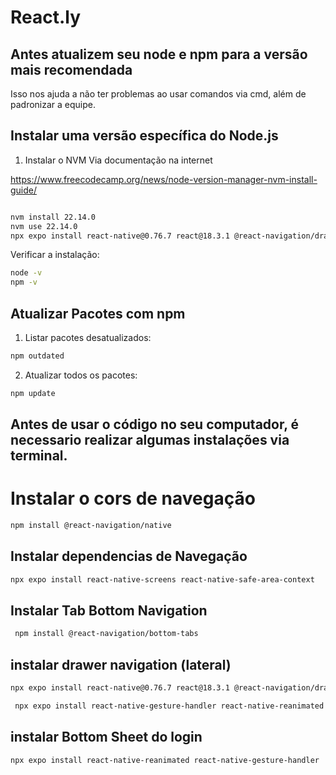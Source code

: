 # React.ly

## Antes atualizem seu node e npm para a versão mais recomendada
Isso nos ajuda a não ter problemas ao usar comandos via cmd, além de padronizar a equipe.


## Instalar uma versão específica do Node.js

1. Instalar o NVM Via documentação na internet

https://www.freecodecamp.org/news/node-version-manager-nvm-install-guide/

```bash

nvm install 22.14.0
nvm use 22.14.0
npx expo install react-native@0.76.7 react@18.3.1 @react-navigation/drawer@7.0.0


```

Verificar a instalação:

```bash
node -v
npm -v
```

## Atualizar Pacotes com npm

1. Listar pacotes desatualizados:

```bash
npm outdated
```

2. Atualizar todos os pacotes:

```bash
npm update
```



## Antes de usar o código no seu computador, é necessario realizar algumas instalações via terminal.

# Instalar o cors de navegação

```sh 
npm install @react-navigation/native
```

## Instalar dependencias de Navegação

```sh
npx expo install react-native-screens react-native-safe-area-context
```

## Instalar Tab Bottom Navigation

```sh
 npm install @react-navigation/bottom-tabs
```

## instalar drawer navigation (lateral)
```sh
npx expo install react-native@0.76.7 react@18.3.1 @react-navigation/drawer@7.0.0

 npx expo install react-native-gesture-handler react-native-reanimated
 ```

 ## instalar Bottom Sheet do login 
 ```sh
 npx expo install react-native-reanimated react-native-gesture-handler
 ```
